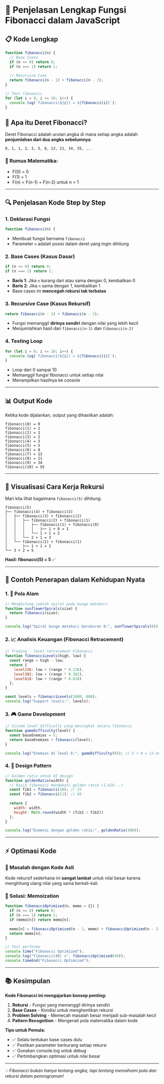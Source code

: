 # 🔢 Penjelasan Lengkap Fungsi Fibonacci dalam JavaScript

## 📋 Kode Lengkap

```javascript
function fibonacci(n) {
  // Base Cases
  if (n <= 0) return 0;
  if (n === 1) return 1;
  
  // Recursive Case
  return fibonacci(n - 1) + fibonacci(n - 2);
}

// Test fibonacci
for (let i = 0; i <= 10; i++) {
  console.log(`fibonacci(${i}) = ${fibonacci(i)}`);
}
```

## 🎯 Apa itu Deret Fibonacci?

Deret Fibonacci adalah urutan angka di mana setiap angka adalah **penjumlahan dari dua angka sebelumnya**:

```
0, 1, 1, 2, 3, 5, 8, 13, 21, 34, 55, ...
```

### 📐 Rumus Matematika:
- F(0) = 0
- F(1) = 1  
- F(n) = F(n-1) + F(n-2) untuk n > 1

---

## 🔍 Penjelasan Kode Step by Step

### 1. **Deklarasi Fungsi**
```javascript
function fibonacci(n) {
```
- Membuat fungsi bernama `fibonacci`
- Parameter `n` adalah posisi dalam deret yang ingin dihitung

### 2. **Base Cases (Kasus Dasar)**
```javascript
if (n <= 0) return 0;
if (n === 1) return 1;
```
- **Baris 1**: Jika `n` kurang dari atau sama dengan 0, kembalikan 0
- **Baris 2**: Jika `n` sama dengan 1, kembalikan 1
- Base cases ini **mencegah rekursi tak terbatas**

### 3. **Recursive Case (Kasus Rekursif)**
```javascript
return fibonacci(n - 1) + fibonacci(n - 2);
```
- Fungsi memanggil **dirinya sendiri** dengan nilai yang lebih kecil
- Menjumlahkan hasil dari `fibonacci(n-1)` dan `fibonacci(n-2)`

### 4. **Testing Loop**
```javascript
for (let i = 0; i <= 10; i++) {
  console.log(`fibonacci(${i}) = ${fibonacci(i)}`);
}
```
- Loop dari 0 sampai 10
- Memanggil fungsi fibonacci untuk setiap nilai
- Menampilkan hasilnya ke console

---

## 📊 Output Kode

Ketika kode dijalankan, output yang dihasilkan adalah:

```
fibonacci(0) = 0
fibonacci(1) = 1
fibonacci(2) = 1
fibonacci(3) = 2
fibonacci(4) = 3
fibonacci(5) = 5
fibonacci(6) = 8
fibonacci(7) = 13
fibonacci(8) = 21
fibonacci(9) = 34
fibonacci(10) = 55
```

---

## 🎨 Visualisasi Cara Kerja Rekursi

Mari kita lihat bagaimana `fibonacci(5)` dihitung:

```
fibonacci(5)
├── fibonacci(4) + fibonacci(3)
│   ├── fibonacci(3) + fibonacci(2)
│   │   ├── fibonacci(2) + fibonacci(1)
│   │   │   ├── fibonacci(1) + fibonacci(0)
│   │   │   │   ├── 1 + 0 = 1
│   │   │   └── 1 + 1 = 2
│   │   └── 2 + 1 = 3
│   └── fibonacci(2) + fibonacci(1)
│       ├── 1 + 1 = 2
└── 3 + 2 = 5
```

**Hasil: fibonacci(5) = 5** ✅

---

## 🚀 Contoh Penerapan dalam Kehidupan Nyata

### 1. **🌻 Pola Alam**
```javascript
// Menghitung jumlah spiral pada bunga matahari
function sunflowerSpirals(size) {
  return fibonacci(size);
}

console.log("Spiral bunga matahari berukuran 8:", sunflowerSpirals(8)); // 21
```

### 2. **📈 Analisis Keuangan (Fibonacci Retracement)**
```javascript
// Trading - level retracement Fibonacci
function fibonacciLevels(high, low) {
  const range = high - low;
  return {
    level236: low + (range * 0.236),
    level382: low + (range * 0.382),
    level618: low + (range * 0.618)
  };
}

const levels = fibonacciLevels(1000, 800);
console.log("Support levels:", levels);
```

### 3. **🎮 Game Development**
```javascript
// Sistem level difficulty yang meningkat secara fibonacci
function gameDifficulty(level) {
  const baseEnemies = 5;
  return baseEnemies + fibonacci(level);
}

console.log("Enemies di level 6:", gameDifficulty(6)); // 5 + 8 = 13 enemies
```

### 4. **🎨 Design Pattern**
```javascript
// Golden ratio untuk UI design
function goldenRatio(width) {
  // Rasio fibonacci mendekati golden ratio (1.618...)
  const fib1 = fibonacci(10); // 55
  const fib2 = fibonacci(11); // 89
  
  return {
    width: width,
    height: Math.round(width * (fib1 / fib2))
  };
}

console.log("Dimensi dengan golden ratio:", goldenRatio(300));
```

---

## ⚡ Optimasi Kode

### 🐌 Masalah dengan Kode Asli
Kode rekursif sederhana ini **sangat lambat** untuk nilai besar karena menghitung ulang nilai yang sama berkali-kali.

### 🚀 Solusi: Memoization
```javascript
function fibonacciOptimized(n, memo = {}) {
  if (n <= 0) return 0;
  if (n === 1) return 1;
  if (memo[n]) return memo[n];
  
  memo[n] = fibonacciOptimized(n - 1, memo) + fibonacciOptimized(n - 2, memo);
  return memo[n];
}

// Test performa
console.time("Fibonacci Optimized");
console.log("fibonacci(40) =", fibonacciOptimized(40));
console.timeEnd("Fibonacci Optimized");
```

---

## 📚 Kesimpulan

**Kode Fibonacci ini mengajarkan konsep penting:**

1. **Rekursi** - Fungsi yang memanggil dirinya sendiri
2. **Base Cases** - Kondisi untuk menghentikan rekursi
3. **Problem Solving** - Memecah masalah besar menjadi sub-masalah kecil
4. **Pattern Recognition** - Mengenali pola matematika dalam kode

**Tips untuk Pemula:**
- ✅ Selalu tentukan base cases dulu
- ✅ Pastikan parameter berkurang setiap rekursi
- ✅ Gunakan console.log untuk debug
- ✅ Pertimbangkan optimasi untuk nilai besar

---

*💡 Fibonacci bukan hanya tentang angka, tapi tentang memahami pola dan rekursi dalam pemrograman!*
